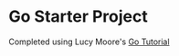 # Go Starter Project

Completed using Lucy Moore's [Go Tutorial](https://lmoore36.github.io/comp423-course-notes/tutorials/go-setup/)
